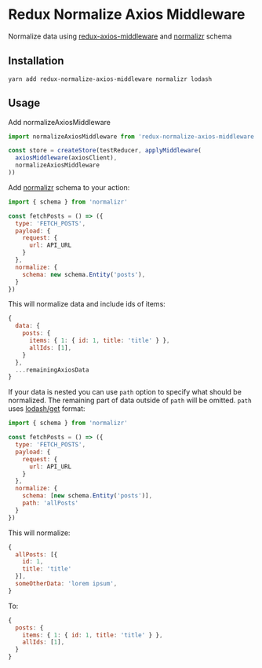 # Redux Normalize Axios Middleware

Normalize data using [redux-axios-middleware](https://github.com/svrcekmichal/redux-axios-middleware) and [normalizr](https://github.com/paularmstrong/normalizr) schema

## Installation
`yarn add redux-normalize-axios-middleware normalizr lodash`

## Usage
Add normalizeAxiosMiddleware
```js
import normalizeAxiosMiddleware from 'redux-normalize-axios-middleware'

const store = createStore(testReducer, applyMiddleware(
  axiosMiddleware(axiosClient),
  normalizeAxiosMiddleware
))
```

Add [normalizr](https://github.com/paularmstrong/normalizr) schema to your action:
```js
import { schema } from 'normalizr'

const fetchPosts = () => ({
  type: 'FETCH_POSTS',
  payload: {
    request: {
      url: API_URL
    }
  },
  normalize: {
    schema: new schema.Entity('posts'),
  }
})
```

This will normalize data and include ids of items:
```js
{
  data: {
    posts: {
      items: { 1: { id: 1, title: 'title' } },
      allIds: [1],
    }
  },
  ...remainingAxiosData
}
```

If your data is nested you can use `path` option to specify what should be normalized. The remaining part of data outside of `path` will be omitted. `path` uses [lodash/get](https://lodash.com/docs/4.17.10#get) format:
```js
import { schema } from 'normalizr'

const fetchPosts = () => ({
  type: 'FETCH_POSTS',
  payload: {
    request: {
      url: API_URL
    }
  },
  normalize: {
    schema: [new schema.Entity('posts')],
    path: 'allPosts'
  }
})
```
This will normalize:
```js
{
  allPosts: [{
    id: 1,
    title: 'title'
  }],
  someOtherData: 'lorem ipsum',
}
```
To:
```js
{
  posts: {
    items: { 1: { id: 1, title: 'title' } },
    allIds: [1],
  }
}
```

